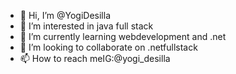 - 👋 Hi, I’m @YogiDesilla
- 👀 I’m interested in java full stack
- 🌱 I’m currently learning webdevelopment and .net
- 💞️ I’m looking to collaborate on .netfullstack 
- 📫 How to reach meIG:@yogi_desilla

<!---
Yogi503/Yogi503 is a ✨ special ✨ repository because its `README.md` (this file) appears on your GitHub profile.
You can click the Preview link to take a look at your changes.
--->
